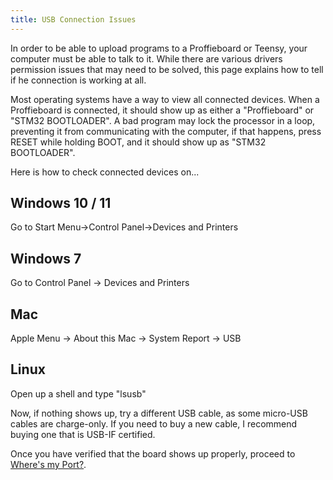 ```yaml
---
title: USB Connection Issues
---
```

In order to be able to upload programs to a Proffieboard or Teensy, your computer must be able to talk to it.
While there are various drivers permission issues that may need to be solved, this page explains how to tell if he connection is working at all.

Most operating systems have a way to view all connected devices. When a Proffieboard is connected, it should show up as either a "Proffieboard" or "STM32 BOOTLOADER".  A bad program may lock the processor in a loop, preventing it from communicating with the computer, if that happens, press RESET while holding BOOT, and it should show up as "STM32 BOOTLOADER".

Here is how to check connected devices on...

## Windows 10 / 11

Go to Start Menu->Control Panel->Devices and Printers

## Windows 7

Go to Control Panel -> Devices and Printers

## Mac

Apple Menu -> About this Mac -> System Report -> USB

## Linux

Open up a shell and type "lsusb"


Now, if nothing shows up, try a different USB cable, as some micro-USB cables are charge-only.
If you need to buy a new cable, I recommend buying one that is USB-IF certified.


Once you have verified that the board shows up properly, proceed to [Where's my Port?](/troubleshooting/wheres-my-port.html).
